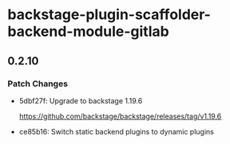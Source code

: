 # backstage-plugin-scaffolder-backend-module-gitlab

## 0.2.10

### Patch Changes

- 5dbf27f: Upgrade to backstage 1.19.6

  <https://github.com/backstage/backstage/releases/tag/v1.19.6>

- ce85b16: Switch static backend plugins to dynamic plugins
